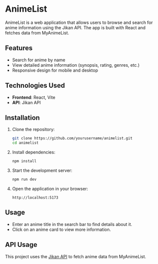 # AnimeList

AnimeList is a web application that allows users to browse and search for anime information using the Jikan API. The app is built with React and fetches data from MyAnimeList.

## Features
- Search for anime by name
- View detailed anime information (synopsis, rating, genres, etc.)
- Responsive design for mobile and desktop

## Technologies Used
- **Frontend**: React, Vite
- **API**: Jikan API

## Installation

1. Clone the repository:
   ```bash
   git clone https://github.com/yourusername/animelist.git
   cd animelist
   ```

2. Install dependencies:
   ```bash
   npm install
   ```

3. Start the development server:
   ```bash
   npm run dev
   ```

4. Open the application in your browser:
   ```
   http://localhost:5173
   ```

## Usage
- Enter an anime title in the search bar to find details about it.
- Click on an anime card to view more information.

## API Usage
This project uses the [Jikan API](https://jikan.moe/) to fetch anime data from MyAnimeList.


